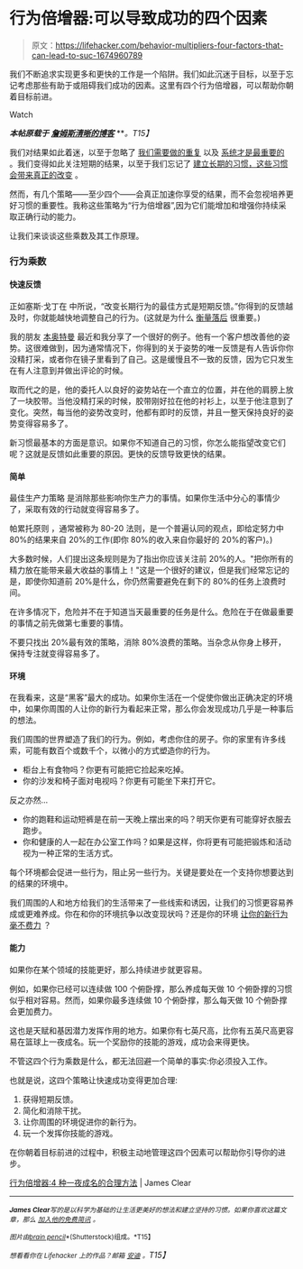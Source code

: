 # 行为倍增器:可以导致成功的四个因素

> 原文：<https://lifehacker.com/behavior-multipliers-four-factors-that-can-lead-to-suc-1674960789>

我们不断追求实现更多和更快的工作是一个陷阱。我们如此沉迷于目标，以至于忘记考虑那些有助于或阻碍我们成功的因素。这里有四个行为倍增器，可以帮助你朝着目标前进。

Watch

***本帖原载于*** [***詹姆斯清晰的博客***](http://jamesclear.com/multipliers) ***。*T15】**

我们对结果如此着迷，以至于忽略了 [我们需要做的重复](http://jamesclear.com/repetitions) 以及 [系统才是最重要的](http://jamesclear.com/goals-systems) 。我们变得如此关注短期的结果，以至于我们忘记了 [建立长期的习惯，这些习惯会带来真正的改变](http://jamesclear.com/habit-guide) 。

然而，有几个策略——至少四个——会真正加速你享受的结果，而不会忽视培养更好习惯的重要性。我称这些策略为“行为倍增器”,因为它们能增加和增强你持续采取正确行动的能力。

让我们来谈谈这些乘数及其工作原理。

### 行为乘数

#### **快速反馈**

正如塞斯·戈丁在 中所说，“改变长期行为的最佳方式是短期反馈。”你得到的反馈越及时，你就能越快地调整自己的行为。(这就是为什么 [衡量落后](http://jamesclear.com/measure-backward) 很重要。)

我的朋友 [本奥特曼](http://www.charismaoncommand.com/newsletter/) 最近和我分享了一个很好的例子。他有一个客户想改善他的姿势。这很难做到，因为通常情况下，你得到的关于姿势的唯一反馈是有人告诉你你没精打采，或者你在镜子里看到了自己。这是缓慢且不一致的反馈，因为它只发生在有人注意到并做出评论的时候。

取而代之的是，他的委托人以良好的姿势站在一个直立的位置，并在他的肩膀上放了一块胶带。当他没精打采的时候，胶带刚好拉在他的衬衫上，以至于他注意到了变化。突然，每当他的姿势改变时，他都有即时的反馈，并且一整天保持良好的姿势变得容易多了。

新习惯最基本的方面是意识。如果你不知道自己的习惯，你怎么能指望改变它们呢？这就是反馈如此重要的原因。更快的反馈导致更快的结果。

#### **简单**

最佳生产力策略 是消除那些影响你生产力的事情。如果你生活中分心的事情少了，采取有效的行动就变得容易多了。

帕累托原则 ，通常被称为 80-20 法则，是一个普遍认同的观点，即给定努力中 80%的结果来自 20%的工作(即你 80%的收入来自你最好的 20%的客户)。)

大多数时候，人们提出这条规则是为了指出你应该关注前 20%的人。"把你所有的精力放在能带来最大收益的事情上！"这是一个很好的建议，但是我们经常忘记的是，即使你知道前 20%是什么，你仍然需要避免在剩下的 80%的任务上浪费时间。

在许多情况下，危险并不在于知道当天最重要的任务是什么。危险在于在做最重要的事情之前先做第七重要的事情。

不要只找出 20%最有效的策略，消除 80%浪费的策略。当杂念从你身上移开，保持专注就变得容易多了。

#### **环境**

在我看来，这是“黑客”最大的成功。如果你生活在一个促使你做出正确决定的环境中，如果你周围的人让你的新行为看起来正常，那么你会发现成功几乎是一种事后的想法。

我们周围的世界塑造了我们的行为。例如，考虑你住的房子。你的家里有许多线索，可能有数百个或数千个，以微小的方式塑造你的行为。

*   柜台上有食物吗？你更有可能把它捡起来吃掉。
*   你的沙发和椅子面对电视吗？你更有可能坐下来打开它。

反之亦然…

*   你的跑鞋和运动短裤是在前一天晚上摆出来的吗？明天你更有可能穿好衣服去跑步。
*   你和健康的人一起在办公室工作吗？如果是这样，你将更有可能把锻炼和活动视为一种正常的生活方式。

每个环境都会促进一些行为，阻止另一些行为。关键是要处在一个支持你想要达到的结果的环境中。

我们周围的人和地方给我们的生活带来了一些线索和诱因，让我们的习惯更容易养成或更难养成。你在和你的环境抗争以改变现状吗？还是你的环境 [让你的新行为毫不费力](https://lifehacker.com/how-to-find-your-optimal-work-environment-to-boost-prod-1630664638) ？

#### **能力**

如果你在某个领域的技能更好，那么持续进步就更容易。

例如，如果你已经可以连续做 100 个俯卧撑，那么养成每天做 10 个俯卧撑的习惯似乎相对容易。然而，如果你最多连续做 10 个俯卧撑，那么每天做 10 个俯卧撑会更加费力。

这也是天赋和基因潜力发挥作用的地方。如果你有七英尺高，比你有五英尺高更容易在篮球上一夜成名。玩一个奖励你的技能的游戏，成功会来得更快。

不管这四个行为乘数是什么，都无法回避一个简单的事实:你必须投入工作。

也就是说，这四个策略让快速成功变得更加合理:

1.  获得短期反馈。
2.  简化和消除干扰。
3.  让你周围的环境促进你的新行为。
4.  玩一个发挥你技能的游戏。

在你朝着目标前进的过程中，积极主动地管理这四个因素可以帮助你引导你的进步。

[行为倍增器:4 种一夜成名的合理方法](http://jamesclear.com/multipliers) | James Clear

* * *

**<small>*James Clear*</small>**<small>*写的是以科学为基础的让生活更美好的想法和建立坚持的习惯。如果你喜欢这篇文章，那么*</small> [<small>*加入他的免费简讯*</small>](http://jamesclear.com/newsletter) <small>*。*</small>

<small>*图片由*</small>[<small>*brain pencil*</small>](http://www.shutterstock.com/pic-195916973/stock-vector-flat-style-vector-businessman-growth-and-start-up-concept-new-business-banner.html?src=csl_recent_image-3)<small>*(Shutterstock)组成。*T15】</small>

*<small>想看看你在 Lifehacker 上的作品？邮箱</small>* [*<small>安迪</small>*](mailto:andy@lifehacker.com) *<small>。</small>T15】*